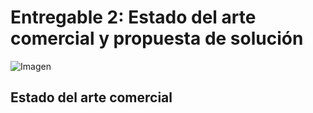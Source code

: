 # Entregable 2: Estado del arte comercial y propuesta de solución
![Imagen](https://wwwhatsnew.com/wp-content/uploads/2019/04/sshot-55-730x301.jpg)
## Estado del arte comercial
